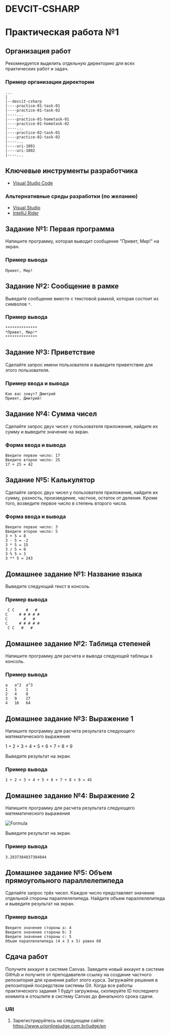 # DEVCIT-CSHARP
Практическая работа №1
======================

## Организация работ

Рекомендуется выделить отдельную директорию для всех практических работ и задач.

### Пример организации директории

```
...
|
|--devcit-csharp
|----practice-01-task-01
|----practice-01-task-02
|----...
|----practice-01-hometask-01
|----practice-01-hometask-02
|----...
|----practice-02-task-01
|----practice-02-task-02
|----...
|----uri-1001
|----uri-1002
|----...
```

## Ключевые инструменты разработчика

* [Visual Studio Code](https://code.visualstudio.com)

### Альтернативные среды разработки (по желанию)

* [Visual Studio](https://visualstudio.microsoft.com)
* [IntelliJ Rider](https://www.jetbrains.com/rider)

## Задание №1: Первая программа

Напишите программу, которая выводит сообщение "Привет, Мир!" на экран.

### Пример вывода

```
Привет, Мир!
```

## Задание №2: Сообщение в рамке

Выведите сообщение вместе с текстовой рамкой, которая состоит из символов `*`.

### Пример вывода

```
**************
*Привет, Мир!*
**************
```

## Задание №3: Приветствие

Сделайте запрос имени пользователя и выведите приветствие для этого
пользователя.

### Пример ввода и вывода

```
Как вас зовут? Дмитрий
Привет, Дмитрий!
```

## Задание №4: Сумма чисел

Сделайте запрос двух чисел у пользователя приложения, найдите их сумму и
выведите значение на экран.

### Форма ввода и вывода

```
Введите первое число: 17
Введите второе число: 25
17 + 25 = 42
```

## Задание №5: Калькулятор

Сделайте запрос двух чисел у пользователя приложения, найдите их сумму, разность,
произведение, частное, остаток от деления. Кроме того, возведите первое число в
степень второго числа.

### Форма ввода и вывода

```
Введите первое число: 3
Введите второе число: 5
3 + 5 = 8
3 - 5 = -2
3 * 5 = 15
3 / 5 = 0
3 % 5 = 3
3 ** 5 = 243
```

## Домашнее задание №1: Название языка

Выведите следующий текст в консоль.

### Пример вывода

```
 С С     #   #
С     # # # # #
С       #   #
С     # # # # #
 С С   #   #
```

## Домашнее задание №2: Таблица степеней

Напишите программу для расчета и вывода следующей таблицы в консоль.

### Пример вывода

```
a   a^2  a^3
1   1    1
2   4    8
3   9    27
4   16   64
```

## Домашнее задание №3: Выражение 1

Напишите программу для расчета результата следующего математического выражения

1 + 2 + 3 + 4 + 5 + 6 + 7 + 8 + 9

Выведите результат на экран.

### Пример вывода

```
1 + 2 + 3 + 4 + 5 + 6 + 7 + 8 + 9 = 45
```

## Домашнее задание №4: Выражение 2

Напишите программу для расчета результата следующего математического выражения

![Formula](https://render.githubusercontent.com/render/math?math=4%2A%281-%5Cfrac%7B1%7D%7B3%7D%2B%5Cfrac%7B1%7D%7B5%7D-%5Cfrac%7B1%7D%7B7%7D%2B%5Cfrac%7B1%7D%7B9%7D-%5Cfrac%7B1%7D%7B11%7D%2B%5Cfrac%7B1%7D%7B13%7D%29)

Выведите результат на экран.

### Пример вывода

```
3.2837384837384844
```

## Домашнее задание №5: Объем прямоугольного параллелепипеда

Сделайте запрос трёх чисел. Каждое число представляет значение отдельной стороны
параллелепипеда. Найдите объем параллелепипеда и выведите результат на экран.

### Пример вывода

```
Введите значение стороны a: 4
Введите значение стороны b: 3
Введите значение стороны c: 5
Объем параллелепипеда (4 x 3 x 5) равен 60
```

##  Сдача работ

Получите аккаунт в системе Canvas. Заведите новый аккаунт в системе GitHub и
получите от преподавателя ссылку на создание частного репозитория для хранения
работ этого курса. Загружайте решения в репозиторий посредством системы Git.
Когда все работы практического задания 1 будут загружены, скопируйте ID
последнего коммита и отошлите в систему Canvas до финального срока сдачи.

### URI

1. Зарегистрируйтесь на следующем сайте: <https://www.urionlinejudge.com.br/judge/en>
